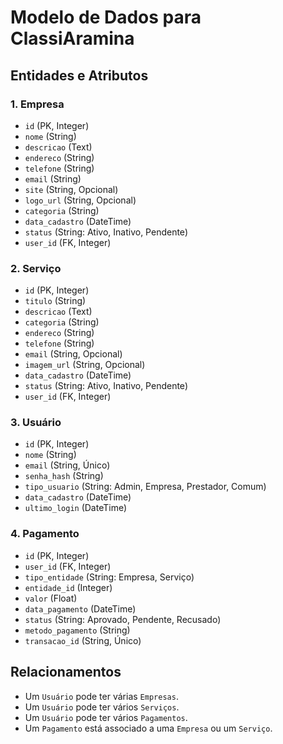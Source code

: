 # Modelo de Dados para ClassiAramina

## Entidades e Atributos

### 1. Empresa
- `id` (PK, Integer)
- `nome` (String)
- `descricao` (Text)
- `endereco` (String)
- `telefone` (String)
- `email` (String)
- `site` (String, Opcional)
- `logo_url` (String, Opcional)
- `categoria` (String)
- `data_cadastro` (DateTime)
- `status` (String: Ativo, Inativo, Pendente)
- `user_id` (FK, Integer)

### 2. Serviço
- `id` (PK, Integer)
- `titulo` (String)
- `descricao` (Text)
- `categoria` (String)
- `endereco` (String)
- `telefone` (String)
- `email` (String, Opcional)
- `imagem_url` (String, Opcional)
- `data_cadastro` (DateTime)
- `status` (String: Ativo, Inativo, Pendente)
- `user_id` (FK, Integer)

### 3. Usuário
- `id` (PK, Integer)
- `nome` (String)
- `email` (String, Único)
- `senha_hash` (String)
- `tipo_usuario` (String: Admin, Empresa, Prestador, Comum)
- `data_cadastro` (DateTime)
- `ultimo_login` (DateTime)

### 4. Pagamento
- `id` (PK, Integer)
- `user_id` (FK, Integer)
- `tipo_entidade` (String: Empresa, Serviço)
- `entidade_id` (Integer)
- `valor` (Float)
- `data_pagamento` (DateTime)
- `status` (String: Aprovado, Pendente, Recusado)
- `metodo_pagamento` (String)
- `transacao_id` (String, Único)

## Relacionamentos
- Um `Usuário` pode ter várias `Empresas`.
- Um `Usuário` pode ter vários `Serviços`.
- Um `Usuário` pode ter vários `Pagamentos`.
- Um `Pagamento` está associado a uma `Empresa` ou um `Serviço`.

